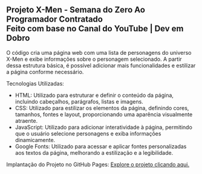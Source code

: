 ## Projeto X-Men - Semana do Zero Ao Programador Contratado <br> Feito com base no Canal do YouTube | Dev em Dobro

O código cria uma página web com uma lista de personagens do universo X-Men
e exibe informações sobre o personagem selecionado.
A partir dessa estrutura básica, é possível adicionar mais funcionalidades
e estilizar a página conforme necessário.

Tecnologias Utilizadas:
* HTML: Utilizado para estruturar e definir o conteúdo da página, incluindo cabeçalhos, parágrafos, listas e imagens.
* CSS: Utilizado para estilizar os elementos da página, definindo cores, tamanhos, fontes e layout, proporcionando uma aparência visualmente atraente.
* JavaScript: Utilizado para adicionar interatividade à página, permitindo que o usuário selecione personagens e exiba informações dinamicamente.
* Google Fonts: Utilizado para acessar e aplicar fontes personalizadas aos textos da página, melhorando a estilização e a legibilidade.

Implantação do Projeto no GitHub Pages: [Explore o projeto clicando aqui.](https://jcddsj01.github.io/x-men-szpc/)
